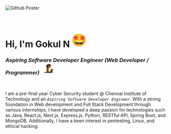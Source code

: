 ![Github Poster](https://github.com/user-attachments/assets/7e5ae670-97f3-422d-883c-7637254dffc4)

<br>


# Hi, I'm Gokul N <img src="512.gif" alt="GIF" width="45" height="45">    

### *Aspiring Software Developer Engineer (Web Developer / Programmer)* <img src="SDE.png" alt="PNG" width="50" height="35"> 

<br>

I am a pre-final year Cyber Security student @ Chennai Institute of Technology and an *`Aspiring Software Developer Engineer`*. With a strong foundation in Web development and Full Stack Development through various internships, I have developed a deep passion for technologies such as Java, React.js, Next.js, Express.js, Python, RESTful API, Spring Boot, and MongoDB. Additionally, I have a keen interest in pentesting, Linux, and ethical hacking.

